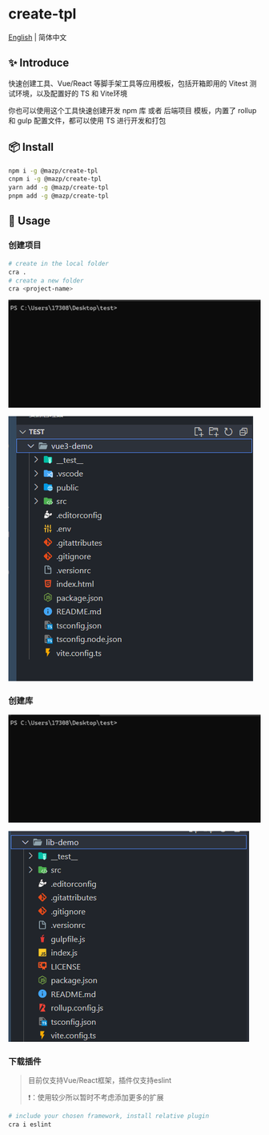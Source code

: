 # create-tpl

[English](./README.md) | 简体中文

## ✨ Introduce

快速创建工具、Vue/React 等脚手架工具等应用模板，包括开箱即用的 Vitest 测试环境，以及配置好的 TS 和 Vite环境

你也可以使用这个工具快速创建开发 npm 库  或者 后端项目 模板，内置了 rollup 和 gulp 配置文件，都可以使用 TS 进行开发和打包



## 📦 Install

```bash
npm i -g @mazp/create-tpl
cnpm i -g @mazp/create-tpl
yarn add -g @mazp/create-tpl
pnpm add -g @mazp/create-tpl
```



## 🔨 Usage

### 创建项目

```bash
# create in the local folder
cra .
# create a new folder
cra <project-name>
```

![vue3-demo](assets/README-zh.assets/vue3-demo.gif)

![Snipaste_2023-08-14_14-34-12](assets/README-zh.assets/Snipaste_2023-08-14_14-34-12.png)

### 创建库

![lib-demo](assets/README-zh.assets/lib-demo-16919971774442.gif)

![Snipaste_2023-08-14_14-37-15](assets/README-zh.assets/Snipaste_2023-08-14_14-37-15.png)

### 下载插件

>   目前仅支持Vue/React框架，插件仅支持eslint
>
>   ❗：使用较少所以暂时不考虑添加更多的扩展

```bash
# include your chosen framework, install relative plugin
cra i eslint
```






